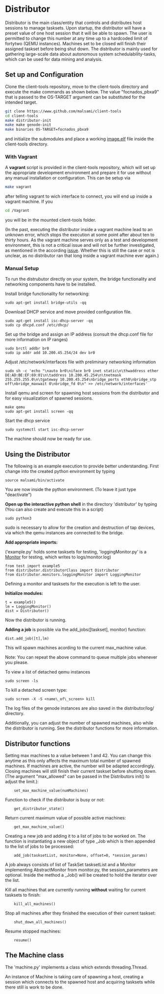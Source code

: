 # Distributor 

Distributor is the main class/entity that controls and distributes host sessions to manage tasksets. Upon startup, the distributor will have a preset value of one host session that it will be able to spawn. The user is permitted to change this number at any time up to a hardcoded limit of fortytwo (QEMU instances). Machines set to be closed will finish their assigned taskset before being shut down. The distributor is mainly used for gathering large-scale data about autonomous system schedulability-tasks, which can be used for data mining and analysis. 



## Set up and Configuration

Clone the client-tools repository, move to the client-tools directory and execute the make commands as shown below. The value "focnados_pbxa9" that is passed to the OS-TARGET argument can be substituted for the intended target.
```bash
git clone https://www.github.com/malsami/client-tools
cd client-tools
make distributor-init
make make genode-init
make binaries OS-TARGET=focnados_pbxa9
```

and initialize the submodules and place a working [image.elf](https://argos-research.github.io/documentation/) file inside the client-tools directory.

### With Vagrant

A **vagrant** script is provided in the client-tools repository, which will set up the appropriate development environment and prepare it for use without any manual installation or configuration.
This can be setup via
```bash
make vagrant
```
after telling vagrant to wich interface to connect, you will end up inside a vagrant machine.
If you 
```bash
cd /Vagrant
```
you will be in the mounted client-tools folder.

(In the past, executing the distributor inside a vagrant machine lead to an unknown error, which stops the execution at some point after about ten to thirty hours. As the vagrant machine serves only as a test and development environment, this is not a critical issue and will not be further investigated, as mentioned in the according [issue](https://github.com/malsami/distributor/issues/9). Whether this is still the case or not is unclear, as no distributor ran that long inside a vagrant machine ever again.)

### Manual Setup

To run the distrubutor directly on your system, the bridge functionality and networking components have to be installed.

Install bridge functionality for networking:


    sudo apt-get install bridge-utils -qq


Download DHCP service and move provided configuration file. 


    sudo apt-get install isc-dhcp-server -qq
    sudo cp dhcpd.conf /etc/dhcp/
    
Set up the bridge and assign an IP address (consult the dhcp.conf file for more information on IP ranges)


    sudo brctl addbr br0
    sudo ip addr add 10.200.45.254/24 dev br0


Adjust /etc/network/interfaces file with preliminary networking information


    sudo sh -c 'echo "\nauto br0\niface br0 inet static\n\thwaddress ether DE:AD:BE:EF:69:01\n\taddress 10.200.45.254\n\tnetmask 255.255.255.0\n\tgateway 10.200.45.254\nbridge_ports eth0\nbridge_stp off\nbridge_maxwait 0\nbridge_fd 0\n" >> /etc/network/interfaces'


Install qemu and screen for spawning host sessions from the distributor and for easy visualization of spawned sessions. 


    make qemu
    sudo apt-get install screen -qq

Start the dhcp service

    sudo systemctl start isc-dhcp-server


The machine should now be ready for use. 

## Using the Distributor

The following is an example execution to provide better understanding.
First change into the created python environment by typing

    source malsami/bin/activate

You are now inside the python environment. (To leave it just type "deactivate")

**Open up the interactive python shell** in the directory 'distributor' by typing (You can also create and execute this in a script)


    sudo python3

sudo is necessary to allow for the creation and destruction of tap devices, via which the qemu instances are connected to the bridge.


**Add appropriate imports:** 

('example.py' holds some tasksets for testing, 'loggingMonitor.py' is a [Monitor](monitor.md) for testing, which writes to logs/monitor.log)



    from test import example5
    from distributor.distributorClass import Distributor
    from distributor.monitors.loggingMonitor import LoggingMonitor


Defining a monitor and tasksets for the execution is left to the user.


**Initialize modules:**



    t = example5()
    lm = LoggingMonitor()
    dist = Distributor()


Now the distributor is running.

**Adding a job** is possible via the add_jobs([taskset], monitor) function: 

   

    dist.add_job([t],lm)


This will spawn machines acording to the current max_machine value.


Note: You can repeat the above command to queue multiple jobs whenever you please.


To view a list of detached qemu instances 

    sudo screen -ls

To kill a detached screen type:


    sudo screen -X -S <name\_of\_screen> kill


The log files of the genode instances are also saved in the distributor/log/ directory.


Additionally, you can adjust the number of spawned machines, also while the distributor is running. See the distributor functions for more information. 







## Distributor functions

Setting max machines to a value between 1 and 42. You can change this anytime as this only affects the maximum total number of spawned machines. If machines are active, the number will be adapted accordingly. Closing machines will still finish their current taskset before shutting down. (The argument "max_allowed" can be passed in the Distributors init() to adjust the limit.):


        set_max_machine_value(numMachines)




Function to check if the distributor is busy or not:

        get_distributor_state()



Return current maximum value of possible active machines:


        get_max_machine_value()


Creating a new job and adding it to a list of jobs to be worked on.
The function is instantiating a new object of type \_Job which is then appended to the list of jobs to be processed:
 
        add_job(tasksetList, monitor=None, offset=0, *session_params)


A job always consists of list of TaskSet tasksetList and a Monitor implementing AbstractMonitor from monitor.py, the session\_parameters are optional. Inside the method a \_Job() will be created to hold the iterator over the list.


Kill all machines that are currently running **without** waiting for current tasksets to finish:


        kill_all_machines()

Stop all machines after they finished the execution of their current taskset:

        shut_down_all_machines()

Resume stopped machines:

        resume()

## The Machine class

The 'machine.py' implements a class which extends threading.Thread.

An instance of Machine is taking care of spawning a host, creating a session which connects to the spawned host and acquiring tasksets while there still is work to be done.

